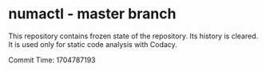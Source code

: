 # numactl - master branch

This repository contains frozen state of the repository.
Its history is cleared. It is used only for static code
analysis with Codacy.

Commit Time: 1704787193